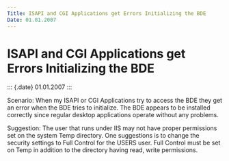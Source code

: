 ```yaml
---
Title: ISAPI and CGI Applications get Errors Initializing the BDE
Date: 01.01.2007
---
```



ISAPI and CGI Applications get Errors Initializing the BDE
==========================================================

::: {.date}
01.01.2007
:::

Scenario:  When my ISAPI or CGI Applications try to access the BDE they
get an error when the BDE tries to initialize. The BDE appears to be
installed correctly since regular desktop applications operate without
any problems.

Suggestion:  The user that runs under IIS may not have proper
permissions set on the system Temp directory. One suggestions is to
change the security settings to Full Control for the USERS user. Full
Control must be set on Temp in addition to the directory having read,
write permissions. 
